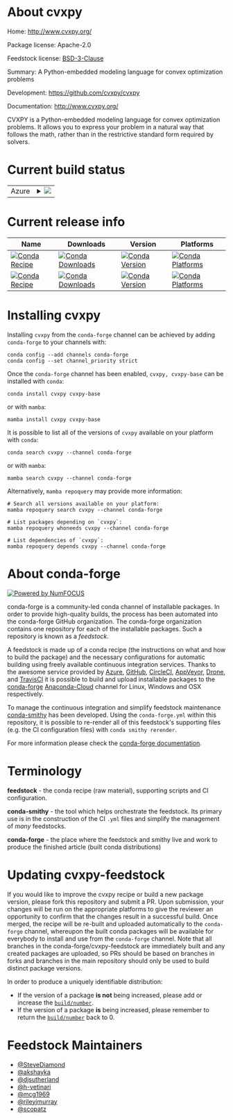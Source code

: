 About cvxpy
===========

Home: http://www.cvxpy.org/

Package license: Apache-2.0

Feedstock license: [BSD-3-Clause](https://github.com/conda-forge/cvxpy-feedstock/blob/main/LICENSE.txt)

Summary: A Python-embedded modeling language for convex optimization problems

Development: https://github.com/cvxpy/cvxpy

Documentation: http://www.cvxpy.org/

CVXPY is a Python-embedded modeling language for convex optimization
problems. It allows you to express your problem in a natural way that
follows the math, rather than in the restrictive standard form required
by solvers.


Current build status
====================


<table>
    
  <tr>
    <td>Azure</td>
    <td>
      <details>
        <summary>
          <a href="https://dev.azure.com/conda-forge/feedstock-builds/_build/latest?definitionId=205&branchName=main">
            <img src="https://dev.azure.com/conda-forge/feedstock-builds/_apis/build/status/cvxpy-feedstock?branchName=main">
          </a>
        </summary>
        <table>
          <thead><tr><th>Variant</th><th>Status</th></tr></thead>
          <tbody><tr>
              <td>linux_64_numpy1.19python3.7.____73_pypy</td>
              <td>
                <a href="https://dev.azure.com/conda-forge/feedstock-builds/_build/latest?definitionId=205&branchName=main">
                  <img src="https://dev.azure.com/conda-forge/feedstock-builds/_apis/build/status/cvxpy-feedstock?branchName=main&jobName=linux&configuration=linux_64_numpy1.19python3.7.____73_pypy" alt="variant">
                </a>
              </td>
            </tr><tr>
              <td>linux_64_numpy1.19python3.7.____cpython</td>
              <td>
                <a href="https://dev.azure.com/conda-forge/feedstock-builds/_build/latest?definitionId=205&branchName=main">
                  <img src="https://dev.azure.com/conda-forge/feedstock-builds/_apis/build/status/cvxpy-feedstock?branchName=main&jobName=linux&configuration=linux_64_numpy1.19python3.7.____cpython" alt="variant">
                </a>
              </td>
            </tr><tr>
              <td>linux_64_numpy1.19python3.8.____cpython</td>
              <td>
                <a href="https://dev.azure.com/conda-forge/feedstock-builds/_build/latest?definitionId=205&branchName=main">
                  <img src="https://dev.azure.com/conda-forge/feedstock-builds/_apis/build/status/cvxpy-feedstock?branchName=main&jobName=linux&configuration=linux_64_numpy1.19python3.8.____cpython" alt="variant">
                </a>
              </td>
            </tr><tr>
              <td>linux_64_numpy1.19python3.9.____cpython</td>
              <td>
                <a href="https://dev.azure.com/conda-forge/feedstock-builds/_build/latest?definitionId=205&branchName=main">
                  <img src="https://dev.azure.com/conda-forge/feedstock-builds/_apis/build/status/cvxpy-feedstock?branchName=main&jobName=linux&configuration=linux_64_numpy1.19python3.9.____cpython" alt="variant">
                </a>
              </td>
            </tr><tr>
              <td>linux_64_numpy1.21python3.10.____cpython</td>
              <td>
                <a href="https://dev.azure.com/conda-forge/feedstock-builds/_build/latest?definitionId=205&branchName=main">
                  <img src="https://dev.azure.com/conda-forge/feedstock-builds/_apis/build/status/cvxpy-feedstock?branchName=main&jobName=linux&configuration=linux_64_numpy1.21python3.10.____cpython" alt="variant">
                </a>
              </td>
            </tr><tr>
              <td>linux_aarch64_numpy1.19python3.7.____73_pypy</td>
              <td>
                <a href="https://dev.azure.com/conda-forge/feedstock-builds/_build/latest?definitionId=205&branchName=main">
                  <img src="https://dev.azure.com/conda-forge/feedstock-builds/_apis/build/status/cvxpy-feedstock?branchName=main&jobName=linux&configuration=linux_aarch64_numpy1.19python3.7.____73_pypy" alt="variant">
                </a>
              </td>
            </tr><tr>
              <td>linux_aarch64_numpy1.19python3.7.____cpython</td>
              <td>
                <a href="https://dev.azure.com/conda-forge/feedstock-builds/_build/latest?definitionId=205&branchName=main">
                  <img src="https://dev.azure.com/conda-forge/feedstock-builds/_apis/build/status/cvxpy-feedstock?branchName=main&jobName=linux&configuration=linux_aarch64_numpy1.19python3.7.____cpython" alt="variant">
                </a>
              </td>
            </tr><tr>
              <td>linux_aarch64_numpy1.19python3.8.____cpython</td>
              <td>
                <a href="https://dev.azure.com/conda-forge/feedstock-builds/_build/latest?definitionId=205&branchName=main">
                  <img src="https://dev.azure.com/conda-forge/feedstock-builds/_apis/build/status/cvxpy-feedstock?branchName=main&jobName=linux&configuration=linux_aarch64_numpy1.19python3.8.____cpython" alt="variant">
                </a>
              </td>
            </tr><tr>
              <td>linux_aarch64_numpy1.19python3.9.____cpython</td>
              <td>
                <a href="https://dev.azure.com/conda-forge/feedstock-builds/_build/latest?definitionId=205&branchName=main">
                  <img src="https://dev.azure.com/conda-forge/feedstock-builds/_apis/build/status/cvxpy-feedstock?branchName=main&jobName=linux&configuration=linux_aarch64_numpy1.19python3.9.____cpython" alt="variant">
                </a>
              </td>
            </tr><tr>
              <td>linux_aarch64_numpy1.21python3.10.____cpython</td>
              <td>
                <a href="https://dev.azure.com/conda-forge/feedstock-builds/_build/latest?definitionId=205&branchName=main">
                  <img src="https://dev.azure.com/conda-forge/feedstock-builds/_apis/build/status/cvxpy-feedstock?branchName=main&jobName=linux&configuration=linux_aarch64_numpy1.21python3.10.____cpython" alt="variant">
                </a>
              </td>
            </tr><tr>
              <td>osx_64_numpy1.19python3.7.____73_pypy</td>
              <td>
                <a href="https://dev.azure.com/conda-forge/feedstock-builds/_build/latest?definitionId=205&branchName=main">
                  <img src="https://dev.azure.com/conda-forge/feedstock-builds/_apis/build/status/cvxpy-feedstock?branchName=main&jobName=osx&configuration=osx_64_numpy1.19python3.7.____73_pypy" alt="variant">
                </a>
              </td>
            </tr><tr>
              <td>osx_64_numpy1.19python3.7.____cpython</td>
              <td>
                <a href="https://dev.azure.com/conda-forge/feedstock-builds/_build/latest?definitionId=205&branchName=main">
                  <img src="https://dev.azure.com/conda-forge/feedstock-builds/_apis/build/status/cvxpy-feedstock?branchName=main&jobName=osx&configuration=osx_64_numpy1.19python3.7.____cpython" alt="variant">
                </a>
              </td>
            </tr><tr>
              <td>osx_64_numpy1.19python3.8.____cpython</td>
              <td>
                <a href="https://dev.azure.com/conda-forge/feedstock-builds/_build/latest?definitionId=205&branchName=main">
                  <img src="https://dev.azure.com/conda-forge/feedstock-builds/_apis/build/status/cvxpy-feedstock?branchName=main&jobName=osx&configuration=osx_64_numpy1.19python3.8.____cpython" alt="variant">
                </a>
              </td>
            </tr><tr>
              <td>osx_64_numpy1.19python3.9.____cpython</td>
              <td>
                <a href="https://dev.azure.com/conda-forge/feedstock-builds/_build/latest?definitionId=205&branchName=main">
                  <img src="https://dev.azure.com/conda-forge/feedstock-builds/_apis/build/status/cvxpy-feedstock?branchName=main&jobName=osx&configuration=osx_64_numpy1.19python3.9.____cpython" alt="variant">
                </a>
              </td>
            </tr><tr>
              <td>osx_64_numpy1.21python3.10.____cpython</td>
              <td>
                <a href="https://dev.azure.com/conda-forge/feedstock-builds/_build/latest?definitionId=205&branchName=main">
                  <img src="https://dev.azure.com/conda-forge/feedstock-builds/_apis/build/status/cvxpy-feedstock?branchName=main&jobName=osx&configuration=osx_64_numpy1.21python3.10.____cpython" alt="variant">
                </a>
              </td>
            </tr><tr>
              <td>osx_arm64_numpy1.19python3.8.____cpython</td>
              <td>
                <a href="https://dev.azure.com/conda-forge/feedstock-builds/_build/latest?definitionId=205&branchName=main">
                  <img src="https://dev.azure.com/conda-forge/feedstock-builds/_apis/build/status/cvxpy-feedstock?branchName=main&jobName=osx&configuration=osx_arm64_numpy1.19python3.8.____cpython" alt="variant">
                </a>
              </td>
            </tr><tr>
              <td>osx_arm64_numpy1.19python3.9.____cpython</td>
              <td>
                <a href="https://dev.azure.com/conda-forge/feedstock-builds/_build/latest?definitionId=205&branchName=main">
                  <img src="https://dev.azure.com/conda-forge/feedstock-builds/_apis/build/status/cvxpy-feedstock?branchName=main&jobName=osx&configuration=osx_arm64_numpy1.19python3.9.____cpython" alt="variant">
                </a>
              </td>
            </tr><tr>
              <td>osx_arm64_numpy1.21python3.10.____cpython</td>
              <td>
                <a href="https://dev.azure.com/conda-forge/feedstock-builds/_build/latest?definitionId=205&branchName=main">
                  <img src="https://dev.azure.com/conda-forge/feedstock-builds/_apis/build/status/cvxpy-feedstock?branchName=main&jobName=osx&configuration=osx_arm64_numpy1.21python3.10.____cpython" alt="variant">
                </a>
              </td>
            </tr><tr>
              <td>win_64_numpy1.19python3.7.____73_pypy</td>
              <td>
                <a href="https://dev.azure.com/conda-forge/feedstock-builds/_build/latest?definitionId=205&branchName=main">
                  <img src="https://dev.azure.com/conda-forge/feedstock-builds/_apis/build/status/cvxpy-feedstock?branchName=main&jobName=win&configuration=win_64_numpy1.19python3.7.____73_pypy" alt="variant">
                </a>
              </td>
            </tr><tr>
              <td>win_64_numpy1.19python3.7.____cpython</td>
              <td>
                <a href="https://dev.azure.com/conda-forge/feedstock-builds/_build/latest?definitionId=205&branchName=main">
                  <img src="https://dev.azure.com/conda-forge/feedstock-builds/_apis/build/status/cvxpy-feedstock?branchName=main&jobName=win&configuration=win_64_numpy1.19python3.7.____cpython" alt="variant">
                </a>
              </td>
            </tr><tr>
              <td>win_64_numpy1.19python3.8.____cpython</td>
              <td>
                <a href="https://dev.azure.com/conda-forge/feedstock-builds/_build/latest?definitionId=205&branchName=main">
                  <img src="https://dev.azure.com/conda-forge/feedstock-builds/_apis/build/status/cvxpy-feedstock?branchName=main&jobName=win&configuration=win_64_numpy1.19python3.8.____cpython" alt="variant">
                </a>
              </td>
            </tr><tr>
              <td>win_64_numpy1.19python3.9.____cpython</td>
              <td>
                <a href="https://dev.azure.com/conda-forge/feedstock-builds/_build/latest?definitionId=205&branchName=main">
                  <img src="https://dev.azure.com/conda-forge/feedstock-builds/_apis/build/status/cvxpy-feedstock?branchName=main&jobName=win&configuration=win_64_numpy1.19python3.9.____cpython" alt="variant">
                </a>
              </td>
            </tr><tr>
              <td>win_64_numpy1.21python3.10.____cpython</td>
              <td>
                <a href="https://dev.azure.com/conda-forge/feedstock-builds/_build/latest?definitionId=205&branchName=main">
                  <img src="https://dev.azure.com/conda-forge/feedstock-builds/_apis/build/status/cvxpy-feedstock?branchName=main&jobName=win&configuration=win_64_numpy1.21python3.10.____cpython" alt="variant">
                </a>
              </td>
            </tr>
          </tbody>
        </table>
      </details>
    </td>
  </tr>
</table>

Current release info
====================

| Name | Downloads | Version | Platforms |
| --- | --- | --- | --- |
| [![Conda Recipe](https://img.shields.io/badge/recipe-cvxpy-green.svg)](https://anaconda.org/conda-forge/cvxpy) | [![Conda Downloads](https://img.shields.io/conda/dn/conda-forge/cvxpy.svg)](https://anaconda.org/conda-forge/cvxpy) | [![Conda Version](https://img.shields.io/conda/vn/conda-forge/cvxpy.svg)](https://anaconda.org/conda-forge/cvxpy) | [![Conda Platforms](https://img.shields.io/conda/pn/conda-forge/cvxpy.svg)](https://anaconda.org/conda-forge/cvxpy) |
| [![Conda Recipe](https://img.shields.io/badge/recipe-cvxpy--base-green.svg)](https://anaconda.org/conda-forge/cvxpy-base) | [![Conda Downloads](https://img.shields.io/conda/dn/conda-forge/cvxpy-base.svg)](https://anaconda.org/conda-forge/cvxpy-base) | [![Conda Version](https://img.shields.io/conda/vn/conda-forge/cvxpy-base.svg)](https://anaconda.org/conda-forge/cvxpy-base) | [![Conda Platforms](https://img.shields.io/conda/pn/conda-forge/cvxpy-base.svg)](https://anaconda.org/conda-forge/cvxpy-base) |

Installing cvxpy
================

Installing `cvxpy` from the `conda-forge` channel can be achieved by adding `conda-forge` to your channels with:

```
conda config --add channels conda-forge
conda config --set channel_priority strict
```

Once the `conda-forge` channel has been enabled, `cvxpy, cvxpy-base` can be installed with `conda`:

```
conda install cvxpy cvxpy-base
```

or with `mamba`:

```
mamba install cvxpy cvxpy-base
```

It is possible to list all of the versions of `cvxpy` available on your platform with `conda`:

```
conda search cvxpy --channel conda-forge
```

or with `mamba`:

```
mamba search cvxpy --channel conda-forge
```

Alternatively, `mamba repoquery` may provide more information:

```
# Search all versions available on your platform:
mamba repoquery search cvxpy --channel conda-forge

# List packages depending on `cvxpy`:
mamba repoquery whoneeds cvxpy --channel conda-forge

# List dependencies of `cvxpy`:
mamba repoquery depends cvxpy --channel conda-forge
```


About conda-forge
=================

[![Powered by
NumFOCUS](https://img.shields.io/badge/powered%20by-NumFOCUS-orange.svg?style=flat&colorA=E1523D&colorB=007D8A)](https://numfocus.org)

conda-forge is a community-led conda channel of installable packages.
In order to provide high-quality builds, the process has been automated into the
conda-forge GitHub organization. The conda-forge organization contains one repository
for each of the installable packages. Such a repository is known as a *feedstock*.

A feedstock is made up of a conda recipe (the instructions on what and how to build
the package) and the necessary configurations for automatic building using freely
available continuous integration services. Thanks to the awesome service provided by
[Azure](https://azure.microsoft.com/en-us/services/devops/), [GitHub](https://github.com/),
[CircleCI](https://circleci.com/), [AppVeyor](https://www.appveyor.com/),
[Drone](https://cloud.drone.io/welcome), and [TravisCI](https://travis-ci.com/)
it is possible to build and upload installable packages to the
[conda-forge](https://anaconda.org/conda-forge) [Anaconda-Cloud](https://anaconda.org/)
channel for Linux, Windows and OSX respectively.

To manage the continuous integration and simplify feedstock maintenance
[conda-smithy](https://github.com/conda-forge/conda-smithy) has been developed.
Using the ``conda-forge.yml`` within this repository, it is possible to re-render all of
this feedstock's supporting files (e.g. the CI configuration files) with ``conda smithy rerender``.

For more information please check the [conda-forge documentation](https://conda-forge.org/docs/).

Terminology
===========

**feedstock** - the conda recipe (raw material), supporting scripts and CI configuration.

**conda-smithy** - the tool which helps orchestrate the feedstock.
                   Its primary use is in the construction of the CI ``.yml`` files
                   and simplify the management of *many* feedstocks.

**conda-forge** - the place where the feedstock and smithy live and work to
                  produce the finished article (built conda distributions)


Updating cvxpy-feedstock
========================

If you would like to improve the cvxpy recipe or build a new
package version, please fork this repository and submit a PR. Upon submission,
your changes will be run on the appropriate platforms to give the reviewer an
opportunity to confirm that the changes result in a successful build. Once
merged, the recipe will be re-built and uploaded automatically to the
`conda-forge` channel, whereupon the built conda packages will be available for
everybody to install and use from the `conda-forge` channel.
Note that all branches in the conda-forge/cvxpy-feedstock are
immediately built and any created packages are uploaded, so PRs should be based
on branches in forks and branches in the main repository should only be used to
build distinct package versions.

In order to produce a uniquely identifiable distribution:
 * If the version of a package **is not** being increased, please add or increase
   the [``build/number``](https://docs.conda.io/projects/conda-build/en/latest/resources/define-metadata.html#build-number-and-string).
 * If the version of a package **is** being increased, please remember to return
   the [``build/number``](https://docs.conda.io/projects/conda-build/en/latest/resources/define-metadata.html#build-number-and-string)
   back to 0.

Feedstock Maintainers
=====================

* [@SteveDiamond](https://github.com/SteveDiamond/)
* [@akshayka](https://github.com/akshayka/)
* [@djsutherland](https://github.com/djsutherland/)
* [@h-vetinari](https://github.com/h-vetinari/)
* [@mcg1969](https://github.com/mcg1969/)
* [@rileyjmurray](https://github.com/rileyjmurray/)
* [@scopatz](https://github.com/scopatz/)

